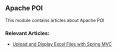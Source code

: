 ## Apache POI

This module contains articles about Apache POI

### Relevant Articles:

- [Upload and Display Excel Files with Spring MVC](https://www.baeldung.com/spring-mvc-excel-files)
